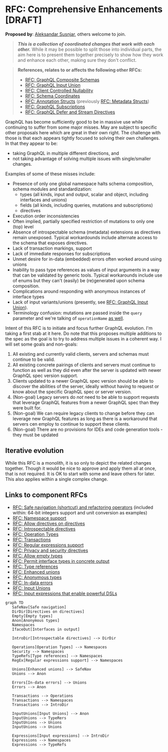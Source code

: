 # RFC: Comprehensive Enhancements [DRAFT]

**Proposed by**: [Aleksandar Susnjar](https://github.com/aleksandarsusnjar), others welcome to join.

> ***This is a collection of coordinated changes that work with each other.***
> While it may be possible to split those into individual parts, the aim here
> is to present them together precisely to show how they work and enhance each
> other, making sure they don't conflict.

> **References, relates to or affects the following other RFCs:**
>
> - [RFC: GraphQL Composite Schemas](CompositeSchemas.md)
> - [RFC: GraphQL Input Union](InputUnion.md)
> - [RFC: Client Controlled Nullability](ClientControlledNullability.md)
> - [RFC: Schema Coordinates](SchemaCoordinates.md)
> - [RFC: Annotation Structs](AnnotationStructs.md) (previously [RFC: Metadata Structs](MetadataStructs.md))
> - [RFC: GraphQL Subscriptions](Subscriptions.md)
> - [RFC: GraphQL Defer and Stream Directives](DeferStream.md)


GraphQL has become sufficiently good to be in massive use while continuing to suffer from some major misses. May are subject to specific other proposals here which are great in their own right. The challenge with those is that each appears tightly focused to solving their own challenges. In that they appear to be:

- taking GraphQL in multiple different directions, and
- not taking advantage of solving multiple issues with single/smaller changes.

Examples of some of these misses include:

- Presence of only one global namespace halts schema composition, schema modules and standardization:
  - types (all kinds, input and output, scalar and object, including interfaces and unions)
  - fields (all kinds, including queries, mutations and subscriptions)
  - directives
- Execution order inconsistencies
- Often implied, partially specified restriction of mutations to only one (top) level
- Absence of introspectable schema (metadata) extensions as directives remain unexposed. Typical workardounds include alternate access to the schema that exposes directives.
- Lack of transaction markings, support
- Lack of immediate responses for subscriptions
- Unmet desire for in-data (embedded) errors often worked around using unions
- Inability to pass type references as values of input arguments in a way that can be validated by generic tools. Typical workarounds include use of enums but they can't (easily) be (re)generated upon schema composition.
- Complications around responding with anonymous instances of interface types
- Lack of input variants/unions (presently, see [RFC: GraphQL Input Union](InputUnion.md)).
- Terminology confusion: mutations are passed inside the `query` parameter and we're talking of `operationName` [as well](https://graphql.org/learn/serving-over-http/#post-request).

Intent of this RFC is to initiate and focus further GraphQL evolution. I'm taking a first stab at it here. Do note that this proposes multiple additions to the spec as the goal is to try to address multiple issues in a coherent way. I will set some goals and non-goals:

1. All existing and currently valid clients, servers and schemas must continue to be valid.
2. All existing concrete pairings of clients and servers must continue to function as well as they did even after the server is updated with newer GraphQL spec version support.
3. Clients updated to a newer GraphQL spec version should be able to discover the abilities of the server, ideally without having to request or know about the specific GraphQL spec or server version.
4. (Non-goal) Legacy servers do *not* need to be able to support requests that leverage GraphQL features from a newer GraphQL spec than they were built for.
5. (Non-goal) We can require legacy clients to change before they can leverage new GraphQL features as long as there is a workaround that servers cen employ to continue to support these clients.
6. (Non-goal) There are no provisions for IDEs and code generation tools - they must be updated 

## Iterative evolution

While this RFC is a monolith, it is so only to depict the related changes together. Though it would be nice to approve and apply them all at once, that is not required. It is OK to start with some and leave others for later. This also applies within a single complex change.

## Links to component RFCs

- [RFC: Safe navigation (shortcut) and refactoring operators](SafeNavigationAndRefactoring.md)
  (included within: 64-bit integers support and unit conversion as examples)
- [RFC: Namespace support](Namespacing.md)
- [RFC: Allow directives on directives](DirectivesOnDirectives.md)
- [RFC: Introspectable directives](IntrospectableDirectives.md)
- [RFC: Operation Types](OperationTypes.md)
- [RFC: Transactions](Transactions.md)
- [RFC: Regular expressions support](RegularExpressions.md)
- [RFC: Privacy and security directives](SecurityDirectives.md)
- [RFC: Allow empty types](EmptyTypes.md)
- [RFC: Permit interface types in concrete output](InterfacesInOutput.md)
- [RFC: Type references](TypeReferences.md)
- [RFC: Enhanced unions](EnhancedUnions.md)
- [RFC: Anonymous types](AnonymousTypes.md)
- [RFC: In-data errors](InDataErrors.md)
- [RFC: Input Unions](InputUnions.md)
- [RFC: Input expressions that enable powerful DSLs](InputExpressions.md)

```mermaid
graph TD
   SafeNav[Safe navigation]
   DirDir[Directives on directives]
   Empty[Empty types]
   Anon[Anonymous types]
   Namespaces
   IfaceOut[Interfaces in output] 

   IntroDir[Introspectable directives] --> DirDir

   Operations[Operation Types] --> Namespaces
   Security --> Namespaces
   TypeRefs[Type references] --> Namespaces
   RegEx[Regular expressions support] --> Namespaces

   Unions[Enhanced unions] --> SafeNav
   Unions --> Anon

   Errors[In-data errors] --> Unions
   Errors --> Anon

   Transactions --> Operations
   Transactions --> Namespaces
   Transactions --> IntroDir

   InputUnions[Input Unions] --> Anon
   InputUnions --> TypeRers
   InputUnions --> Unions
   InputUnions --> Unions

   Expressions[Input expressions] --> IntroDir
   Expressions --> Namespaces
   Expressions --> TypeRefs
```


